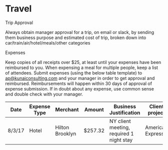 # Travel
Trip Approval

Always obtain manager approval for a trip, on email or slack, by sending them business purpose and estimated cost of trip, broken down into car/train/air/hotel/meals/other categories

Expenses

Keep copies of all receipts over $25, at least until your expenses have been reimbursed to you.
When expensing a meal for multiple people, keep a list of attendees.
Submit expenses (using the below table template) to ap@kunaiconsulting.com and your manager in order to get approval and reimbursed.
Reimbursements will happen within 30 days of approval of expense submission.
If in doubt about any expense, use common sense and double check with your manager.

| Date | Expense Type | Merchant | Amount | Business Justification | Client project |
| --- | --- | --- | --- | --- | --- | 
| 8/3/17 | Hotel | Hilton Brooklyn | $257.32 | NY client meeting, required 1 night stay | American Express |

